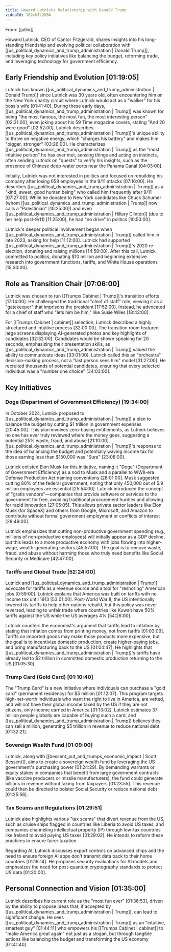 ```yaml
---
title: Howard Lutnicks Relationship with Donald Trump
videoId: 182ckTL2KBA
---
```


From: [[allin]] <br/> 

Howard Lutnick, CEO of Cantor Fitzgerald, shares insights into his long-standing friendship and evolving political collaboration with [[us_political_dynamics_and_trump_administration | Donald Trump]], including key policy initiatives like balancing the budget, reforming trade, and leveraging technology for government efficiency.

## Early Friendship and Evolution <a class="yt-timestamp" data-t="01:19:05">[01:19:05]</a>

Lutnick has known [[us_political_dynamics_and_trump_administration | Donald Trump]] since Lutnick was 30 years old, often encountering him on the New York charity circuit where Lutnick would act as a "walker" for his boss's wife <a class="yt-timestamp" data-t="01:41:40">[01:41:40]</a>. During these early days, [[us_political_dynamics_and_trump_administration | Trump]] was known for being "the most famous, the most fun, the most interesting person" <a class="yt-timestamp" data-t="02:31:00">[02:31:00]</a>, even joking about his 59 Time magazine covers, stating "And 20 were good" <a class="yt-timestamp" data-t="02:52:00">[02:52:00]</a>. Lutnick describes [[us_political_dynamics_and_trump_administration | Trump]]'s unique ability to thrive on negative energy, which "charges his battery" and makes him "bigger, stronger" <a class="yt-timestamp" data-t="03:26:00">[03:26:00]</a>. He characterizes [[us_political_dynamics_and_trump_administration | Trump]] as the "most intuitive person" he has ever met, sensing things and acting on instincts, often sending Lutnick on "quests" to verify his insights, such as the presence of Chinese deep-water ports near the Panama Canal <a class="yt-timestamp" data-t="04:03:00">[04:03:00]</a>.

Initially, Lutnick was not interested in politics and focused on rebuilding his company after losing 658 employees in the 9/11 attacks <a class="yt-timestamp" data-t="07:16:00">[07:16:00]</a>. He describes [[us_political_dynamics_and_trump_administration | Trump]] as a "kind, sweet, good human being" who called him frequently after 9/11 <a class="yt-timestamp" data-t="07:27:00">[07:27:00]</a>. While he donated to New York candidates like Chuck Schumer (whom [[us_political_dynamics_and_trump_administration | Trump]] now calls a "Palestinian" <a class="yt-timestamp" data-t="10:25:00">[10:25:00]</a>) and even [[us_political_dynamics_and_trump_administration | Hillary Clinton]] (due to her help post-9/11) <a class="yt-timestamp" data-t="11:25:00">[11:25:00]</a>, he had "no drive" in politics <a class="yt-timestamp" data-t="10:53:00">[10:53:00]</a>.

Lutnick's deeper political involvement began when [[us_political_dynamics_and_trump_administration | Trump]] called him in late 2023, asking for help <a class="yt-timestamp" data-t="11:12:00">[11:12:00]</a>. Lutnick had supported [[us_political_dynamics_and_trump_administration | Trump]]'s 2020 re-election, donating and raising millions <a class="yt-timestamp" data-t="14:58:00">[14:58:00]</a>. After this call, Lutnick committed to politics, donating $10 million and beginning extensive research into government functions, tariffs, and White House operations <a class="yt-timestamp" data-t="15:30:00">[15:30:00]</a>.

## Role as Transition Chair <a class="yt-timestamp" data-t="07:06:00">[07:06:00]</a>

Lutnick was chosen to run [[Trumps Cabinet | Trump]]'s transition efforts <a class="yt-timestamp" data-t="17:14:00">[17:14:00]</a>. He challenged the traditional "chief of staff" role, viewing it as a "gatekeeper" that imprisons the president <a class="yt-timestamp" data-t="17:52:00">[17:52:00]</a>. Instead, he advocated for a chief of staff who "lets him be him," like Susie Wiles <a class="yt-timestamp" data-t="18:42:00">[18:42:00]</a>.

For [[Trumps Cabinet | cabinet]] selection, Lutnick described a highly structured and intuitive process <a class="yt-timestamp" data-t="32:00:00">[32:00:00]</a>. The transition room featured large screens displaying AI-generated photos and key highlights of candidates <a class="yt-timestamp" data-t="32:32:00">[32:32:00]</a>. Candidates would be shown speaking for 20 seconds, emphasizing their presentation skills, as [[us_political_dynamics_and_trump_administration | Trump]] valued the ability to communicate ideas <a class="yt-timestamp" data-t="33:01:00">[33:01:00]</a>. Lutnick called this an "orchestra" decision-making process, not a "last person sees him" model <a class="yt-timestamp" data-t="31:27:00">[31:27:00]</a>. He recruited thousands of potential candidates, ensuring that every selected individual was a "number one choice" <a class="yt-timestamp" data-t="34:03:00">[34:03:00]</a>.

## Key Initiatives

### Doge (Department of Government Efficiency) <a class="yt-timestamp" data-t="19:34:00">[19:34:00]</a>
In October 2024, Lutnick proposed to [[us_political_dynamics_and_trump_administration | Trump]] a plan to balance the budget by cutting $1 trillion in government expenses <a class="yt-timestamp" data-t="20:45:00">[20:45:00]</a>. This plan involves zero-basing entitlements, as Lutnick believes no one has ever truly reviewed where the money goes, suggesting a potential 25% waste, fraud, and abuse <a class="yt-timestamp" data-t="21:10:00">[21:10:00]</a>. [[us_political_dynamics_and_trump_administration | Trump]]'s response to the idea of balancing the budget and potentially waving income tax for those earning less than $150,000 was "Sure" <a class="yt-timestamp" data-t="23:08:00">[23:08:00]</a>.

Lutnick enlisted Elon Musk for this initiative, naming it "Doge" (Department of Government Efficiency) as a nod to Musk and a parallel to WWII-era Defense Production Act naming conventions <a class="yt-timestamp" data-t="28:01:00">[28:01:00]</a>. Musk suggested cutting 80% of the federal government, noting that only 450,000 out of 5.9 million employees are essential <a class="yt-timestamp" data-t="25:54:00">[25:54:00]</a>. Lutnick introduced the concept of "gratis vendors"—companies that provide software or services to the government for free, avoiding traditional procurement hurdles and allowing for rapid innovation <a class="yt-timestamp" data-t="27:05:00">[27:05:05]</a>. This allows private sector leaders like Elon Musk (for SpaceX) and others from Google, Microsoft, and Amazon to contribute without formal government employment or conflicts of interest <a class="yt-timestamp" data-t="28:49:00">[28:49:00]</a>.

Lutnick emphasizes that cutting non-productive government spending (e.g., millions of non-productive employees) will initially appear as a GDP decline, but this leads to a more productive economy with jobs flowing into higher-wage, wealth-generating sectors <a class="yt-timestamp" data-t="45:57:00">[45:57:00]</a>. The goal is to remove waste, fraud, and abuse without harming those who truly need benefits like Social Security or Medicare <a class="yt-timestamp" data-t="42:47:00">[42:47:00]</a>.

### Tariffs and Global Trade <a class="yt-timestamp" data-t="52:24:00">[52:24:00]</a>
Lutnick and [[us_political_dynamics_and_trump_administration | Trump]] advocate for tariffs as a revenue source and a tool for "reshoring" American jobs <a class="yt-timestamp" data-t="0:59:00">[0:59:00]</a>. Lutnick explains that America was built on tariffs with no income tax until 1913 <a class="yt-timestamp" data-t="53:01:00">[53:01:00]</a>. Post-World War II, the US intentionally lowered its tariffs to help other nations rebuild, but this policy was never reversed, leading to unfair trade where countries like Kuwait have 50% tariffs against the US while the US averages 4% <a class="yt-timestamp" data-t="54:26:00">[54:26:00]</a>.

Lutnick counters the economist's argument that tariffs lead to inflation by stating that inflation comes from printing money, not from tariffs <a class="yt-timestamp" data-t="01:03:09">[01:03:09]</a>. Tariffs on imported goods may make those products more expensive, but the goal is to incentivize domestic production, create higher-paying jobs, and bring manufacturing back to the US <a class="yt-timestamp" data-t="01:04:47">[01:04:47]</a>. He highlights that [[us_political_dynamics_and_trump_administration | Trump]]'s tariffs have already led to $2 trillion in committed domestic production returning to the US <a class="yt-timestamp" data-t="01:05:30">[01:05:30]</a>.

### Trump Card (Gold Card) <a class="yt-timestamp" data-t="01:10:40">[01:10:40]</a>
The "Trump Card" is a new initiative where individuals can purchase a "gold card" (permanent residency) for $5 million <a class="yt-timestamp" data-t="01:12:07">[01:12:07]</a>. This program targets high-net-worth individuals who want the right to live in America, are vetted, and will not have their global income taxed by the US if they are not citizens, only income earned in America <a class="yt-timestamp" data-t="01:13:02">[01:13:02]</a>. Lutnick estimates 37 million people globally are capable of buying such a card, and [[us_political_dynamics_and_trump_administration | Trump]] believes they can sell a million, generating $5 trillion in revenue to reduce national debt <a class="yt-timestamp" data-t="01:32:21">[01:32:21]</a>.

### Sovereign Wealth Fund <a class="yt-timestamp" data-t="01:09:00">[01:09:00]</a>
Lutnick, along with [[bessent_put_and_trumps_economic_impact | Scott Bessent]], aims to create a sovereign wealth fund by leveraging the US government's purchasing power <a class="yt-timestamp" data-t="01:24:29">[01:24:29]</a>. By demanding warrants or equity stakes in companies that benefit from large government contracts (like vaccine producers or missile manufacturers), the fund could generate billions in revenue without taking from taxpayers <a class="yt-timestamp" data-t="01:23:55">[01:23:55]</a>. This revenue could then be directed to bolster Social Security or reduce national debt <a class="yt-timestamp" data-t="01:25:56">[01:25:56]</a>.

### Tax Scams and Regulations <a class="yt-timestamp" data-t="01:29:51">[01:29:51]</a>
Lutnick also highlights various "tax scams" that divert revenue from the US, such as cruise ships flagged in countries like Liberia to avoid US taxes, and companies channeling intellectual property (IP) through low-tax countries like Ireland to avoid paying US taxes <a class="yt-timestamp" data-t="01:29:02">[01:29:02]</a>. He intends to reform these practices to ensure fairer taxation.

Regarding AI, Lutnick discusses export controls on advanced chips and the need to ensure foreign AI apps don't transmit data back to their home countries <a class="yt-timestamp" data-t="01:19:14">[01:19:14]</a>. He proposes security evaluations for AI models and emphasizes the need for post-quantum cryptography standards to protect US data <a class="yt-timestamp" data-t="01:20:00">[01:20:00]</a>.

## Personal Connection and Vision <a class="yt-timestamp" data-t="01:35:00">[01:35:00]</a>

Lutnick describes his current role as the "most fun ever" <a class="yt-timestamp" data-t="01:36:53">[01:36:53]</a>, driven by the ability to propose ideas that, if accepted by [[us_political_dynamics_and_trump_administration | Trump]], can lead to significant change. He sees [[us_political_dynamics_and_trump_administration | Trump]] as an "intuitive, smartest guy" <a class="yt-timestamp" data-t="01:44:11">[01:44:11]</a> who empowers his [[Trumps Cabinet | cabinet]] to "make America great again" not just as a slogan, but through tangible actions like balancing the budget and transforming the US economy <a class="yt-timestamp" data-t="01:41:40">[01:41:40]</a>.